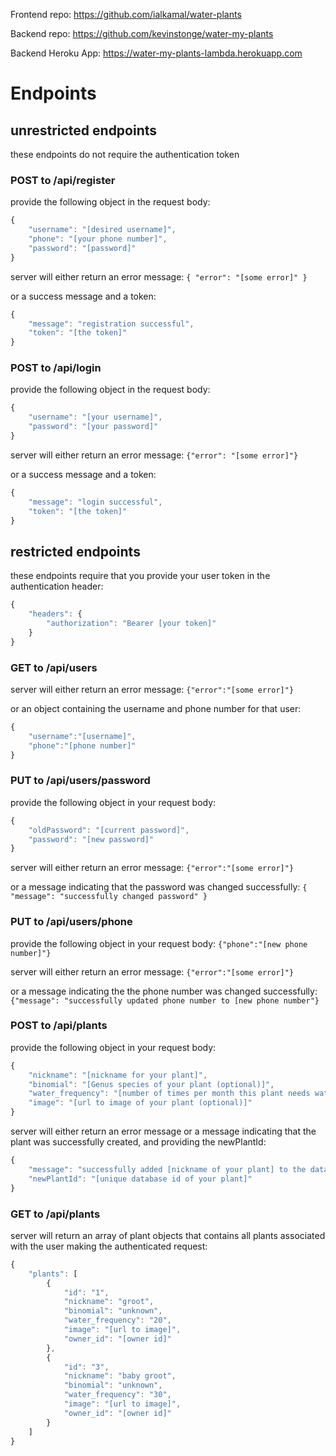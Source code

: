Frontend repo: https://github.com/ialkamal/water-plants

Backend repo: https://github.com/kevinstonge/water-my-plants

Backend Heroku App: https://water-my-plants-lambda.herokuapp.com

# Endpoints

## unrestricted endpoints

these endpoints do not require the authentication token

### POST to /api/register

provide the following object in the request body:

```javascript
{
    "username": "[desired username]",
    "phone": "[your phone number]",
    "password": "[password]"
}
```

server will either return an error message:
`{ "error": "[some error]" }`

or a success message and a token:

```javascript
{
    "message": "registration successful",
    "token": "[the token]"
}
```

### POST to /api/login

provide the following object in the request body:

```javascript
{
    "username": "[your username]",
    "password": "[your password]"
}
```

server will either return an error message:
`{"error": "[some error]"}`

or a success message and a token:

```javascript
{
    "message": "login successful",
    "token": "[the token]"
}
```

## restricted endpoints

these endpoints require that you provide your user token in the authentication header:

```javascript
{
    "headers": {
        "authorization": "Bearer [your token]"
    }
}
```

### GET to /api/users

server will either return an error message:
`{"error":"[some error]"}`

or an object containing the username and phone number for that user:

```javascript
{
    "username":"[username]",
    "phone":"[phone number]"
}
```

### PUT to /api/users/password

provide the following object in your request body:

```javascript
{
    "oldPassword": "[current password]",
    "password": "[new password]"
}
```

server will either return an error message:
`{"error":"[some error]"}`

or a message indicating that the password was changed successfully:
`{ "message": "successfully changed password" }`

### PUT to /api/users/phone

provide the following object in your request body: `{"phone":"[new phone number]"}`

server will either return an error message: `{"error":"[some error]"}`

or a message indicating the the phone number was changed successfully:
`{"message": "successfully updated phone number to [new phone number"}`

### POST to /api/plants

provide the following object in your request body:

```javascript
{
    "nickname": "[nickname for your plant]",
    "binomial": "[Genus species of your plant (optional)]",
    "water_frequency": "[number of times per month this plant needs water]",
    "image": "[url to image of your plant (optional)]"
}
```

server will either return an error message or a message indicating that the plant was successfully created, and providing the newPlantId:

```javascript
{
    "message": "successfully added [nickname of your plant] to the database",
    "newPlantId": "[unique database id of your plant]"
}
```

### GET to /api/plants

server will return an array of plant objects that contains all plants associated with the user making the authenticated request:

```javascript
{
    "plants": [
        {
            "id": "1",
            "nickname": "groot",
            "binomial": "unknown",
            "water_frequency": "20",
            "image": "[url to image]",
            "owner_id": "[owner id]"
        },
        {
            "id": "3",
            "nickname": "baby groot",
            "binomial": "unknown",
            "water_frequency": "30",
            "image": "[url to image]",
            "owner_id": "[owner id]"
        }
    ]
}
```
